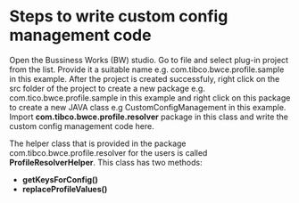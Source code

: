 # Steps to write custom config management code
Open the Bussiness Works (BW) studio. Go to file and select plug-in project from the list. Provide it a suitable name e.g. com.tibco.bwce.profile.sample in this example.
After the project is created successfuly, right click on the src folder of the project to create a new package e.g. com.tico.bwce.profile.sample in this example and right click on this package to create a new JAVA class e.g CustomConfigManagement in this example. 
Import **com.tibco.bwce.profile.resolver** package in this class and write the custom config management code here.

The helper class that is provided in the package com.tibco.bwce.profile.resolver for the users is called **ProfileResolverHelper**.
This class has two methods: 
* **getKeysForConfig()** 
* **replaceProfileValues()**
